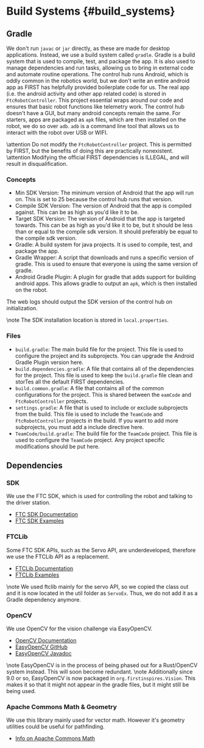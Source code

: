 Build Systems {#build_systems}
==================================

## Gradle

We don't run `javac` or `jar` directly, as these are made for desktop applications.
Instead, we use a build system called `gradle`. Gradle is a build system that is used to compile, test, and package the app.
It is also used to manage dependencies and run tasks, allowing us to bring in external code and automate routine operations.
The control hub runs Android, which is oddly common in the robotics world,
but we don't write an entire android app as FIRST has helpfully provided boilerplate code for us.
The real app (i.e. the android activity and other app related code) is stored in `FtcRobotController`.
This project essential wraps around our code and ensures that basic robot functions like telemetry work.
The control hub doesn't have a GUI, but many android concepts remain the same.
For starters, apps are packaged as `apk` files, which are then installed on the robot, we do so over `adb`.
`adb` is a command line tool that allows us to interact with the robot over USB or WIFI.

\attention Do not modify the `FtcRobotController` project. This is permitted by FIRST, but the benefits of doing this are practically nonexistent. 
\attention Modifying the official FIRST dependencies is ILLEGAL, and will result in disqualification.

### Concepts

- Min SDK Version: The minimum version of Android that the app will run on. This is set to 25 because the control hub runs that version.
- Compile SDK Version: The version of Android that the app is compiled against. This can be as high as you'd like it to be.
- Target SDK Version: The version of Android that the app is targeted towards. This can be as high as you'd like it to be, but it should be less than or equal to the compile sdk version. It should preferably be equal to the compile sdk version.
- Gradle: A build system for java projects. It is used to compile, test, and package the app.
- Gradle Wrapper: A script that downloads and runs a specific version of gradle. This is used to ensure that everyone is using the same version of gradle.
- Android Gradle Plugin: A plugin for gradle that adds support for building android apps. This allows gradle to output an `apk`, which is then installed on the robot.

The web logs should output the SDK version of the control hub on initialization.

\note The SDK installation location is stored in `local.properties`.

### Files

- `build.gradle`: The main build file for the project. This file is used to configure the project and its subprojects. You can upgrade the Android Gradle Plugin version here.
- `build.dependencies.gradle`: A file that contains all of the dependencies for the project. This file is used to keep the `build.gradle` file clean and storTes all the default FIRST dependencies.
- `build.common.gradle`: A file that contains all of the common configurations for the project. This is shared between the `eamCode` and `FtcRobotController` projects.
- `settings.gradle`: A file that is used to include or exclude subprojects from the build. This file is used to include the `TeamCode` and `FtcRobotController` projects in the build. If you want to add more subprojects, you must add a include directive here.
- `TeamCode/build.gradle`: The build file for the `TeamCode` project. This file is used to configure the `TeamCode` project. Any project specific modifications should be put here.

## Dependencies

### SDK

We use the FTC SDK, which is used for controlling the robot and talking to the driver station.

- [FTC SDK Documentation](https://javadoc.io/doc/org.firstinspires.ftc)
- [FTC SDK Examples](https://github.com/FIRST-Tech-Challenge/FtcRobotController/tree/master/FtcRobotController/src/main/java/org/firstinspires/ftc/robotcontroller/external/samples)

### FTCLib

Some FTC SDK APIs, such as the Servo API, are underdeveloped, therefore we use the FTCLib API as a replacement.

- [FTCLib Documentation](https://docs.ftclib.org/ftclib/v/v2.0.0/)
- [FTCLib Examples](https://github.com/FTCLib/FTCLib/tree/master/examples)

\note We used ftclib mainly for the servo API, so we copied the class out and it is now located in the util folder as ``ServoEx``. Thus, we do not add it as a Gradle dependency anymore.


### OpenCV

We use OpenCV for the vision challenge via EasyOpenCV.

- [OpenCV Documentation](https://docs.opencv.org/)
- [EasyOpenCV GitHub](https://github.com/OpenFTC/EasyOpenCV)
- [EasyOpenCV Javadoc](https://javadoc.io/doc/org.openftc/easyopencv/1.5.1/index.html)

\note EasyOpenCV is in the process of being phased out for a Rust/OpenCV system instead. This will soon become redundant.
\note Additionally since 9.0 or so, EasyOpenCV is now packaged in `org.firstinspires.Vision`.
This makes it so that it might not appear in the gradle files, but it might still be being used.

### Apache Commons Math & Geometry

We use this library mainly used for vector math. However it's geometry utilities could be useful for pathfinding.

- [Info on Apache Commons Math](https://commons.apache.org/proper/commons-math/)
